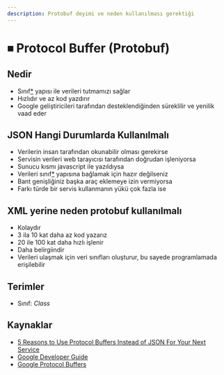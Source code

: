 ```yaml
---
description: Protobuf deyimi ve neden kullanılması gerektiği
---
```


# ⏹ Protocol Buffer (Protobuf)

## Nedir

* Sınıf[\*](broken-reference) yapısı ile verileri tutmamızı sağlar
* Hızlıdır ve az kod yazdırır
* Google geliştiricileri tarafından desteklendiğinden süreklilir ve yenilik vaad eder

## JSON Hangi Durumlarda Kullanılmalı

* Verilerin insan tarafından okunabilir olması gerekirse
* Servisin verileri web tarayıcısı tarafından doğrudan işleniyorsa
* Sunucu kısmı javascript ile yazıldıysa
* Verileri sınıf[\*](broken-reference) yapısına bağlamak için hazır değilseniz
* Bant genişliğiniz başka araç eklemeye izin vermiyorsa
* Farkı türde bir servis kullanmanın yükü çok fazla ise

## XML yerine neden protobuf kullanılmalı

* Kolaydır
* 3 ila 10 kat daha az kod yazarız
* 20 ile 100 kat daha hızlı işlenir
* Daha belirgiindir
* Verileri ulaşmak için veri sınıfları oluşturur, bu sayede programlamada erişilebilir

## Terimler

* Sınıf: _Class_

## Kaynaklar

* [5 Reasons to Use Protocol Buffers Instead of JSON For Your Next Service](https://codeclimate.com/blog/choose-protocol-buffers/)
* [Google Developer Guide](https://developers.google.com/protocol-buffers/docs/overview)
* [Google Protocol Buffers](https://developers.google.com/protocol-buffers/)
